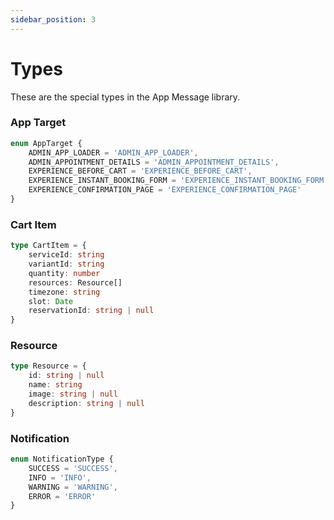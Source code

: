 ```yaml
---
sidebar_position: 3
---
```


# Types
These are the special types in the App Message library.

### App Target
```ts
enum AppTarget {
    ADMIN_APP_LOADER = 'ADMIN_APP_LOADER',
    ADMIN_APPOINTMENT_DETAILS = 'ADMIN_APPOINTMENT_DETAILS',
    EXPERIENCE_BEFORE_CART = 'EXPERIENCE_BEFORE_CART',
    EXPERIENCE_INSTANT_BOOKING_FORM = 'EXPERIENCE_INSTANT_BOOKING_FORM',
    EXPERIENCE_CONFIRMATION_PAGE = 'EXPERIENCE_CONFIRMATION_PAGE'
}
```

### Cart Item
```ts
type CartItem = {
    serviceId: string
    variantId: string
    quantity: number
    resources: Resource[]
    timezone: string
    slot: Date
    reservationId: string | null
}
```

### Resource
```ts
type Resource = {
    id: string | null
    name: string
    image: string | null
    description: string | null
}
```

###  Notification
```ts
enum NotificationType {
    SUCCESS = 'SUCCESS',
    INFO = 'INFO',
    WARNING = 'WARNING',
    ERROR = 'ERROR'
}
```
